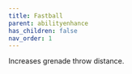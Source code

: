 ```yaml
---
title: Fastball
parent: abilityenhance
has_children: false
nav_order: 1
---
```


Increases grenade throw distance.
